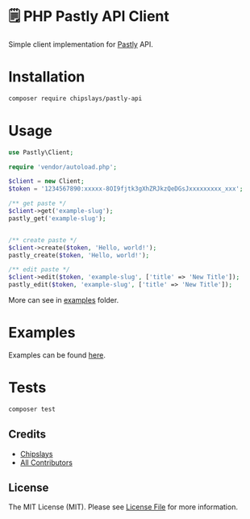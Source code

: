 # 🗒 PHP Pastly API Client

Simple client implementation for [Pastly](https://pastly.chipslays.ru) API.

# Installation

```bash
composer require chipslays/pastly-api
```

# Usage

```php
use Pastly\Client;

require 'vendor/autoload.php';

$client = new Client;
$token = '1234567890:xxxxx-8OI9fjtk3gXhZRJkzQeDGsJxxxxxxxxx_xxx';

/** get paste */
$client->get('example-slug');
pastly_get('example-slug');


/** create paste */
$client->create($token, 'Hello, world!');
pastly_create($token, 'Hello, world!');

/** edit paste */
$client->edit($token, 'example-slug', ['title' => 'New Title']);
pastly_edit($token, 'example-slug', ['title' => 'New Title']);
```

More can see in [examples](/examples/) folder.

# Examples

Examples can be found [here](/examples/).

# Tests

```bash
composer test
```

## Credits

- [Chipslays](https://github.com/chipslays)
- [All Contributors](../../contributors)

## License

The MIT License (MIT). Please see [License File](LICENSE.md) for more information.